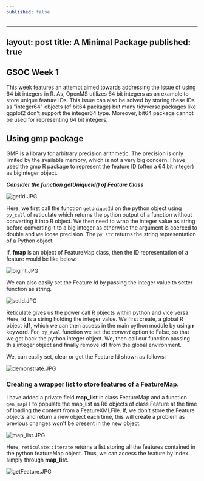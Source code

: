 ```yaml
---
published: false
---
```

---
layout: post
title: A Minimal Package
published: true
---
## GSOC Week 1

This week features an attempt aimed towards addressing the issue of using 64 bit integers in R. As, OpenMS utilizes 64 bit integers as an example to store unique feature IDs. This issue can also be solved by storing these IDs as "integer64" objects (of bit64 package) but many tidyverse packages like ggplot2 don't support the integer64 type. Moreover, bit64 package cannot be used for representing 64 bit integers.

## Using gmp package

GMP is a library for arbitrary precision arithmetic. The precision is only limited by the available memory, which is not a very big concern. I have used the gmp R package to represent the feature ID (often a 64 bit integer) as biginteger object.

_**Consider the function getUniqueId() of Feature Class**_

![getId.JPG]({{site.baseurl}}/_images/getId.JPG)

Here, we first call the function ```getUniqueId``` on the python object using ```py_call``` of reticulate which returns the python output of a function without converting it into R object. We then need to wrap the integer value as string before converting it to a big integer as otherwise the argument is coerced to double and we loose precision. The ```py_str``` returns the string representation of a Python object.

If, **fmap** is an object of FeatureMap class, then the ID representation of a feature would be like below:

![bigint.JPG]({{site.baseurl}}/_images/bigint.JPG)

We can also easily set the Feature Id by passing the integer value to setter function as string.

![setId.JPG]({{site.baseurl}}/_images/setId.JPG)

Reticulate gives us the power call R objects within python and vice versa. Here, **id** is a string holding the integer value. We first create, a global R object **id1**, which we can then access in the main python module by using **r** keyword. For, ```py_eval``` function we set the _convert_ option to False, so that we get back the python integer object. We, then call our function passing this integer object and finally remove **id1** from the global environment.

We, can easily set, clear or get the Feature Id shown as follows:

![demonstrate.JPG]({{site.baseurl}}/_images/demonstrate.JPG)


### Creating a wrapper list to store features of a FeatureMap.

I have added a private field **map_list** in class FeatureMap and a function ```gen_map()``` to populate the map_list as R6 objects of class Feature at the time of loading the content from a FeatureXMLFile.
If, we don't store the Feature objects and return a new object each time, this will create a problem as previous changes won't be present in the new object.


![map_list.JPG]({{site.baseurl}}/_images/map_list.JPG)


Here, ```reticulate::iterate``` returns a list storing all the features contained in the python featureMap object. Thus, we can access the feature by index simply through **map_list**.


![getFeature.JPG]({{site.baseurl}}/_images/getFeature.JPG)





